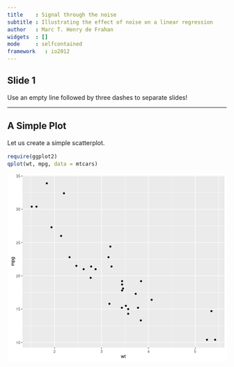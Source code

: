 ```yaml
---
title    : Signal through the noise
subtitle : Illustrating the effect of noise on a linear regression
author   : Marc T. Henry de Frahan
widgets  : []
mode     : selfcontained
framework   : io2012
---
```

	   
## Slide 1
		
Use an empty line followed by three dashes to separate slides!

---


## A Simple Plot

Let us create a simple scatterplot.


```r
require(ggplot2)
qplot(wt, mpg, data = mtcars)
```

<img src="assets/fig/simple-plot-1.png" title="plot of chunk simple-plot" alt="plot of chunk simple-plot" style="display: block; margin: auto;" />
